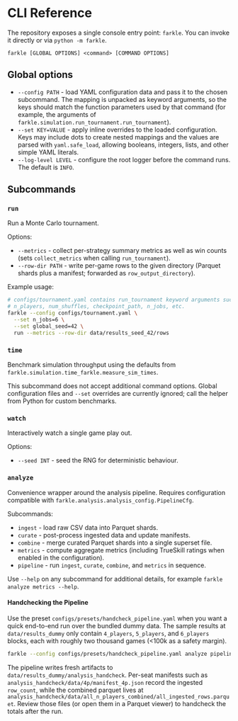 # CLI Reference

The repository exposes a single console entry point: `farkle`. You can invoke
it directly or via `python -m farkle`.

```text
farkle [GLOBAL OPTIONS] <command> [COMMAND OPTIONS]
```

## Global options

- `--config PATH` - load YAML configuration data and pass it to the chosen
  subcommand. The mapping is unpacked as keyword arguments, so the keys should
  match the function parameters used by that command (for example, the
  arguments of `farkle.simulation.run_tournament.run_tournament`).
- `--set KEY=VALUE` - apply inline overrides to the loaded configuration.
  Keys may include dots to create nested mappings and the values are parsed
  with `yaml.safe_load`, allowing booleans, integers, lists, and other simple
  YAML literals.
- `--log-level LEVEL` - configure the root logger before the command runs.
  The default is `INFO`.

## Subcommands

### `run`
Run a Monte Carlo tournament.

Options:
- `--metrics` - collect per-strategy summary metrics as well as win counts
  (sets `collect_metrics` when calling `run_tournament`).
- `--row-dir PATH` - write per-game rows to the given directory (Parquet
  shards plus a manifest; forwarded as `row_output_directory`).

Example usage:

```bash
# configs/tournament.yaml contains run_tournament keyword arguments such as
# n_players, num_shuffles, checkpoint_path, n_jobs, etc.
farkle --config configs/tournament.yaml \
  --set n_jobs=6 \
  --set global_seed=42 \
  run --metrics --row-dir data/results_seed_42/rows
```

### `time`
Benchmark simulation throughput using the defaults from
`farkle.simulation.time_farkle.measure_sim_times`.

This subcommand does not accept additional command options. Global
configuration files and `--set` overrides are currently ignored; call the
helper from Python for custom benchmarks.

### `watch`
Interactively watch a single game play out.

Options:
- `--seed INT` - seed the RNG for deterministic behaviour.

### `analyze`
Convenience wrapper around the analysis pipeline. Requires configuration
compatible with `farkle.analysis.analysis_config.PipelineCfg`.

Subcommands:
- `ingest` - load raw CSV data into Parquet shards.
- `curate` - post-process ingested data and update manifests.
- `combine` - merge curated Parquet shards into a single superset file.
- `metrics` - compute aggregate metrics (including TrueSkill ratings when
  enabled in the configuration).
- `pipeline` - run `ingest`, `curate`, `combine`, and `metrics` in sequence.

Use `--help` on any subcommand for additional details, for example
`farkle analyze metrics --help`.

#### Handchecking the Pipeline

Use the preset `configs/presets/handcheck_pipeline.yaml` when you want a quick end-to-end run over the bundled dummy data. The sample results at `data/results_dummy` only contain `4_players`, `5_players`, and `6_players` blocks, each with roughly two thousand games (<100k as a safety margin).

```bash
farkle --config configs/presets/handcheck_pipeline.yaml analyze pipeline
```

The pipeline writes fresh artifacts to `data/results_dummy/analysis_handcheck`. Per-seat manifests such as `analysis_handcheck/data/4p/manifest_4p.json` record the ingested `row_count`, while the combined parquet lives at `analysis_handcheck/data/all_n_players_combined/all_ingested_rows.parquet`. Review those files (or open them in a Parquet viewer) to handcheck the totals after the run.
